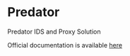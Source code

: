 # Predator
Predator IDS and Proxy Solution

Official documentation is available [here](./docs/index.md)
